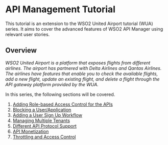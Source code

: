 # API Management Tutorial

This tutorial is an extension to the WSO2 United Airport tutorial (WUA) series. It aims to cover the advanced features of WSO2 API Manager using relevant user stories.

## Overview
_WSO2 United Airport is a platform that exposes flights from different airlines. The airport has partnered with Delta Airlines and Qantas Airlines. The airlines have features that enable you to check the available flights, add a new flight, update an existing flight, and delete a flight through the API gateway platform provided by the WUA._

In this series, the following sections will be covered.

1. [Adding Role-based Access Control for the APIs](1-role-based-auth.md)
2. [Blocking a User/Application](2-blocking.md)
3. [Adding a User Sign Up Workflow](3-sign-up-workflow.md)
4. [Managing Multiple Tenants](4-manage-tenants.md)
5. [Different API Protocol Support](5-supported-protocols.md)
6. [API Monetization](6-api-monetization.md)
7. [Throttling and Access Control](7-throttling-access-control.md)
